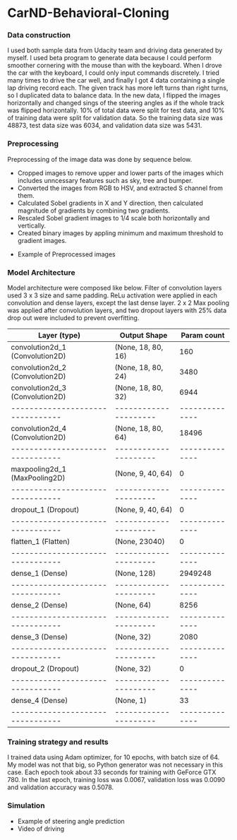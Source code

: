 # CarND-Behavioral-Cloning

### Data construction
I used both sample data from Udacity team and driving data generated by myself. I used beta program to generate data because I could perform smoother cornering with the mouse than with the keyboard. When I drove the car with the keyboard, I could only input commands discretely. I tried many times to drive the car well, and finally I got 4 data containing a single lap driving record each.
The given track has more left turns than right turns, so I duplicated data to balance data. In the new data, I flipped the images horizontally and changed sings of the steering angles as if the whole track was flipped horizontally.
10% of total data were split for test data, and 10% of training data were split for validation data. So the training data size was 48873, test data size was 6034, and validation data size was 5431.


### Preprocessing
Preprocessing of the image data was done by sequence below.
* Cropped images to remove upper and lower parts of the images which includes unncessary features such as sky, tree and bumper. 
* Converted the images from RGB to HSV, and extracted S channel from them.
* Calculated Sobel gradients in X and Y direction, then calculated magnitude of gradients by combining two gradients.
* Rescaled Sobel gradient images to 1/4 scale both horizontally and vertically.
* Created binary images by appling minimum and maximum threshold to gradient images.

- Example of Preprocessed images


### Model Architecture
Model architecture were composed like below. Filter of convolution layers used 3 x 3 size and same padding. ReLu activation were applied in each convolution and dense layers, except the last dense layer. 2 x 2 Max pooling was applied after convolution layers, and two dropout layers with 25% data drop out were included to prevent overfitting.

Layer (type)                    | Output Shape        |  Param count
--------------------------------|---------------------|--------------
convolution2d_1 (Convolution2D) | (None, 18, 80, 16)  |  160
convolution2d_2 (Convolution2D) | (None, 18, 80, 24)  |  3480
convolution2d_3 (Convolution2D) | (None, 18, 80, 32)  |  6944
--------------------------------|---------------------|--------------
convolution2d_4 (Convolution2D) | (None, 18, 80, 64)  |  18496
--------------------------------|---------------------|--------------
maxpooling2d_1 (MaxPooling2D)   | (None, 9, 40, 64)   |  0
--------------------------------|---------------------|--------------
dropout_1 (Dropout)             | (None, 9, 40, 64)   |  0
--------------------------------|---------------------|--------------
flatten_1 (Flatten)             | (None, 23040)       |  0
--------------------------------|---------------------|--------------
dense_1 (Dense)                 | (None, 128)         |  2949248
--------------------------------|---------------------|--------------
dense_2 (Dense)                 | (None, 64)          |  8256
--------------------------------|---------------------|--------------
dense_3 (Dense)                 | (None, 32)          |  2080
--------------------------------|---------------------|--------------
dropout_2 (Dropout)             | (None, 32)          |  0
--------------------------------|---------------------|--------------
dense_4 (Dense)                 | (None, 1)           |  33
--------------------------------|---------------------|--------------


### Training strategy and results
I trained data using Adam optimizer, for 10 epochs, with batch size of 64. My model was not that big, so Python generator was not necessary in this case. Each epoch took about 33 seconds for training with GeForce GTX 780. In the last epoch, training loss was 0.0067, validation loss was 0.0090 and validation accuracy was 0.5078.


### Simulation
- Example of steering angle prediction
- Video of driving
